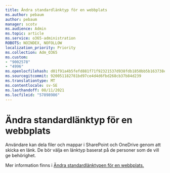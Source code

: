 ```yaml
---
title: Ändra standardlänktyp för en webbplats
ms.author: pebaum
author: pebaum
manager: scotv
ms.audience: Admin
ms.topic: article
ms.service: o365-administration
ROBOTS: NOINDEX, NOFOLLOW
localization_priority: Priority
ms.collection: Adm_O365
ms.custom:
- "9002578"
- "4996"
ms.openlocfilehash: d01f91a4b5fefd881f71f92321537d938fdb1850bb5b163738e4322312d7f02b
ms.sourcegitcommit: 920051182781bd97ce4d4d6fbd268cb37b84d239
ms.translationtype: MT
ms.contentlocale: sv-SE
ms.lasthandoff: 08/11/2021
ms.locfileid: "57898986"
---
```

# <a name="change-the-default-link-type-for-a-site"></a>Ändra standardlänktyp för en webbplats

Användare kan dela filer och mappar i SharePoint och OneDrive genom att skicka en länk. De bör välja en länktyp baserat på de personer som de vill ge behörighet.

Mer information finns i [Ändra standardlänktypen för en webbplats.](https://docs.microsoft.com/sharepoint/change-default-sharing-link)
